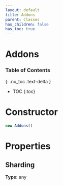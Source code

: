 ```yaml
---
layout: default
title: Addons
parent: Classes
has_children: false
has_toc: true
---
```


# Addons
### Table of Contents
{: .no_toc .text-delta }

- TOC
{:toc}
# Constructor
```js
new Addons()
```
# Properties
## Sharding
**Type:** any


